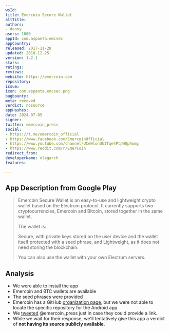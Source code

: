 ```yaml
---
wsId: 
title: Emercoin Secure Wallet
altTitle: 
authors:
- danny
users: 1000
appId: com.aspanta.emcsec
appCountry: 
released: 2017-11-28
updated: 2018-12-25
version: 1.2.1
stars: 
ratings: 
reviews: 
website: https://emercoin.com
repository: 
issue: 
icon: com.aspanta.emcsec.png
bugbounty: 
meta: removed
verdict: nosource
appHashes: 
date: 2024-07-05
signer: 
twitter: emercoin_press
social:
- https://t.me/emercoin_official
- https://www.facebook.com/EmercoinOfficial
- https://www.youtube.com/channel/UCeHlonUkITqe4PtpW8p4wmg
- https://www.reddit.com/r/EmerCoin
redirect_from: 
developerName: olegarch
features: 

---
```


## App Description from Google Play 

> Emercoin Secure Wallet is an easy-to-use and lightweight crypto wallet based on the Electrum protocol. It currently supports two cryptocurrencies, Emercoin and Bitcoin, stored together in the same wallet.
>
> The wallet is:
>
> Secure, with private keys stored on the user device and the wallet itself protected with a seed phrase, and
Lightweight, as it does not need storing the blockchain.
>
> You can also use the wallet with your own Electrum servers.

## Analysis 

- We were able to install the app
- Emercoin and BTC wallets are available
- The seed phrases were provided 
- Emercoin has a GitHub [organization page](https://github.com/orgs/emercoin/repositories), but we were not able to locate the specific repository for the Android app.
- We [tweeted](https://twitter.com/BitcoinWalletz/status/1656595602980089857) @emercoin_press just in case they could provide a link. 
- While we wait for their response, we'll tentatively give this app a verdict of **not having its source publicly available**.
